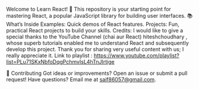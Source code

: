 Welcome to Learn React! 🎉 This repository is your starting point for mastering React, a popular JavaScript library for building user interfaces.
📚 What’s Inside
Examples: Quick demos of React features.
Projects: Fun, practical React projects to build your skills.
Credits:
I would like to give a special thanks to the YouTube Channel (chai aur React) hiteshchoudhary , whose superb tutorials enabled me to understand React and subsequently develop this project. Thank you for sharing very useful content with us; I really appreciate it.
Link to playlist : https://www.youtube.com/playlist?list=PLu71SKxNbfoDqgPchmvIsL4hTnJIrtige

🤔 Contributing
Got ideas or improvements? Open an issue or submit a pull request!
Have questions? Email me at saif86057@gmail.com.

